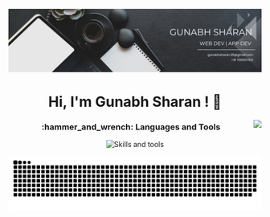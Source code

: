 ![Banner](https://github.com/gunabh25/gunabh25/blob/main/assets/banner.png)

<h1 align="center">Hi, I'm Gunabh Sharan ! 👋 </h1>
<img align="right" src="https://visitor-badge.laobi.icu/badge?page_id=gunabh25.gunabh25&left_color=royalblue&right_color=black"  />

<h3 align="center">:hammer_and_wrench: Languages and Tools</h3>

<p align="center">
    <img src="https://skillicons.dev/icons?i=nextjs,mongodb,js,tailwind,mysql,react,nodejs,vscode,arduino,firebase,postman,go,python,c,ai,docker,kubernetes" alt="Skills and tools"/>
</p>

<p align="center">
    
![GitHub Snake](https://raw.githubusercontent.com/gunabh25/gunabh25/output/github-snake-dark.svg)

</p>
